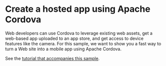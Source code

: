 # Create a hosted app using Apache Cordova

Web developers can use Cordova to leverage existing web assets, get a web-based app uploaded to an app store, and get access to device features like the camera. For this sample, we want to show you a fast way to turn a Web site into a mobile app using Apache Cordova.

See the [tutorial that accompanies this sample](http://taco.visualstudio.com/en-us/docs/create-a-hosted-app/).
